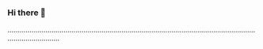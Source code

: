 ### Hi there 👋

......................................................................................................................................................